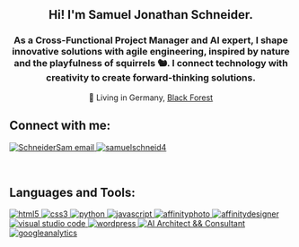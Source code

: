 <br>
<br>
    <h2 align=center>Hi! I'm Samuel Jonathan Schneider.</h2>
        <h3 align=center>As a Cross-Functional Project Manager and AI expert, I shape innovative solutions with agile engineering, inspired by nature and the playfulness of squirrels 🐿. I connect technology with creativity to create forward-thinking solutions.</h3>
        <p align=center>🌲 Living in Germany, <a href="https://goo.gl/maps/yqxCkCvaanBDVWXA8" target="_blank">Black Forest</a></p>
    <h2 align="left">Connect with me:</h2>
        <p style="text-align: left;">
            <a href="mailto:mail@sjschneider.de" target="_blank">
                <img src="https://img.shields.io/badge/write%20me-D7E3FC" alt="SchneiderSam email">
            </a>
            <a href="https://twitter.com/SamuelSchneide4" target="_blank">
                <img src="https://img.shields.io/badge/follow%20me%20on%20X-000000" alt="samuelschneid4">
            </a>
        </p>
<br>
    <h2 align="left">Languages and Tools:</h2>
        <p align="left">
            <a href="https://www.w3.org/html/" target="_blank">
                <img src="https://img.shields.io/badge/HTML5-E34F26?style=for-the-badge&logo=html5&logoColor=white" alt="html5" />
            </a>
            <a href="https://www.w3schools.com/css/" target="_blank">
                <img src="https://img.shields.io/badge/CSS3-1572B6?style=for-the-badge&logo=css3&logoColor=white" alt="css3" />
            </a>
            <a href="https://www.python.org/" target="_blank">
                <img src="https://img.shields.io/badge/Python-3776AB?style=for-the-badge&logo=python&logoColor=white" alt="python" />
            </a>
            <a href="https://developer.mozilla.org/en-US/docs/Web/JavaScript" target="_blank">
                <img src="https://img.shields.io/badge/JavaScript-323330?style=for-the-badge&logo=javascript&logoColor=F7DF1Eg" alt="javascript">
            </a>
            <a href="https://affinity.serif.com/de/photo/" target="_blank">
                <img src="https://img.shields.io/badge/affinityphoto-%237E4DD2.svg?style=for-the-badge&logo=affinity-photo&logoColor=white" alt="affinityphoto">
            </a>
            <a href="https://affinity.serif.com/de/designer/" target="_blank">
                <img src="https://img.shields.io/badge/affinitydesginer-%231B72BE.svg?style=for-the-badge&logo=affinity-designer&logoColor=white" alt="affinitydesigner">
            </a>
            <a href="https://code.visualstudio.com/" target="_blank">
                <img src="https://img.shields.io/badge/Visual_Studio_Code-0078D4?style=for-the-badge&logo=visual%20studio%20code&logoColor=white" alt="visual studio code" />
            </a>
            <a href="https://wordpress.org/" target="_blank">
                <img src="https://img.shields.io/badge/Wordpress-21759B?style=for-the-badge&logo=wordpress&logoColor=white" alt="wordpress" />
            </a>
            <a href="x" target="_blank">
                <img src="https://img.shields.io/badge/AI-Architect%20&&%20Consultant-74AA9C?style=for-the-badge&logo=openai&logoColor=white" alt="AI Architect && Consultant" />
            </a>
            <a href="https://marketingplatform.google.com/intl/en/about/analytics/" target="_blank">
                <img src="https://img.shields.io/badge/Google%20Analytics-E37400?style=for-the-badge&logo=google%20analytics&logoColor=white" alt="googleanalytics" />
            </a>
        </p>
<br>

<!---
SchneiderSam/SchneiderSam is a ✨ special ✨ repository because its `README.md` (this file) appears on your GitHub profile.
You can click the Preview link to take a look at your changes.
--->